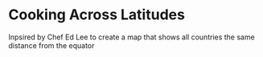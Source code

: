 # Cooking Across Latitudes
Inpsired by Chef Ed Lee to create a map that shows all countries the same distance from the equator
